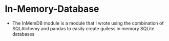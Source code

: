 # In-Memory-Database

- The InMemDB module is a module that I wrote using the combination of SQLAlchemy and pandas to easily create guiless in memory SQLite databases

